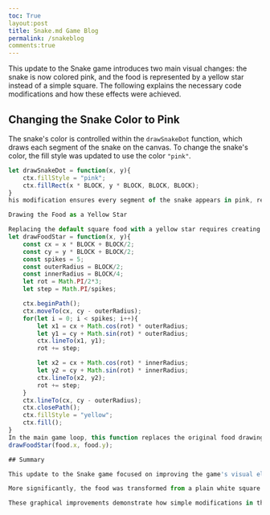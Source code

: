 ```yaml
---
toc: True
layout:post
title: Snake.md Game Blog
permalink: /snakeblog 
comments:true 
---
```

This update to the Snake game introduces two main visual changes: the snake is now colored pink, and the food is represented by a yellow star instead of a simple square. The following explains the necessary code modifications and how these effects were achieved.

## Changing the Snake Color to Pink

The snake's color is controlled within the `drawSnakeDot` function, which draws each segment of the snake on the canvas. To change the snake's color, the fill style was updated to use the color `"pink"`.

```js
let drawSnakeDot = function(x, y){
    ctx.fillStyle = "pink";
    ctx.fillRect(x * BLOCK, y * BLOCK, BLOCK, BLOCK);
}
his modification ensures every segment of the snake appears in pink, replacing the previous color.

Drawing the Food as a Yellow Star

Replacing the default square food with a yellow star requires creating a new drawing function. The drawFoodStar function uses trigonometry to draw a 5-pointed star at the food's position.
let drawFoodStar = function(x, y){
    const cx = x * BLOCK + BLOCK/2;
    const cy = y * BLOCK + BLOCK/2;
    const spikes = 5;
    const outerRadius = BLOCK/2;
    const innerRadius = BLOCK/4;
    let rot = Math.PI/2*3;
    let step = Math.PI/spikes;

    ctx.beginPath();
    ctx.moveTo(cx, cy - outerRadius);
    for(let i = 0; i < spikes; i++){
        let x1 = cx + Math.cos(rot) * outerRadius;
        let y1 = cy + Math.sin(rot) * outerRadius;
        ctx.lineTo(x1, y1);
        rot += step;

        let x2 = cx + Math.cos(rot) * innerRadius;
        let y2 = cy + Math.sin(rot) * innerRadius;
        ctx.lineTo(x2, y2);
        rot += step;
    }
    ctx.lineTo(cx, cy - outerRadius);
    ctx.closePath();
    ctx.fillStyle = "yellow";
    ctx.fill();
}
In the main game loop, this function replaces the original food drawing code:
drawFoodStar(food.x, food.y);

## Summary

This update to the Snake game focused on improving the game's visual elements to create a more engaging and colorful experience. The snake's color was changed to pink by simply updating the fill style in the drawing function responsible for rendering each snake segment. This small but impactful change gives the snake a fresh, noticeable appearance.

More significantly, the food was transformed from a plain white square into a bright yellow star. This was achieved by creating a custom drawing function that uses trigonometry to plot the points of a 5-pointed star on the canvas. By setting the fill color to yellow before drawing the star, the food becomes visually distinct and more attractive.

These graphical improvements demonstrate how simple modifications in the canvas drawing code can greatly enhance the game's look and feel, making it more enjoyable for players. The changes also provide a foundation for further customization and creativity in game design.

